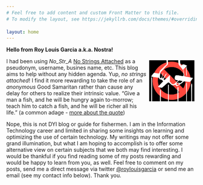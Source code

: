 ```yaml
---
# Feel free to add content and custom Front Matter to this file.
# To modify the layout, see https://jekyllrb.com/docs/themes/#overriding-theme-defaults

layout: home
---
```


**Hello from Roy Louis Garcia a.k.a. Nostra!**

<img class="nostra" src="/assets/images/nostra.jpg">I had been using *No_Str_A* [No Strings Attached](/2011/02/11/nostradmsx.html) as a pseudonym, username, busines name, etc. This blog aims to help without any hidden agenda. Yup, *no strings attached*! I find it more rewarding to take the role of an *anonymous* Good Samaritan rather than cause any delay for others to realize their intrinsic value. “Give a man a fish, and he will be hungry again to-morrow; teach him to catch a fish, and he will be richer all his life.” (a common adage - [more about the quote](https://quoteinvestigator.com/2015/08/28/fish/))

Nope, this is not DYI blog or guide for fishermen. I am in the Information Technology career and limited in sharing some insights on learning and optimizing the use of certain technology. My writings may not offer some grand illumination, but what I am hoping to accomplish is to offer some alternative view on certain subjects that we both may find interesting. I would be thankful if you find reading some of my posts rewarding and would be happy to learn from you, as well. Feel free to comment on my posts, send me a direct message via twitter [@roylouisgarcia](https://twitter.com/roylouisgarcia) or send me an email (see my contact info below). Thank you.

<style type="text/css">
.image-left {
  padding-right: 30px;
  width: 160px;
  display: block;
  margin-left: auto;
  margin-right: auto;
  float: left;
}

.nostra {
  padding: 6px;
  width: 120px;
  display: block;
  margin-left: auto;
  margin-right: auto;
  float: right;
}

.image-right {
  padding-left: 30px;
  display: block;
  margin-left: auto;
  margin-right: auto;
  float: right;
}
</style>